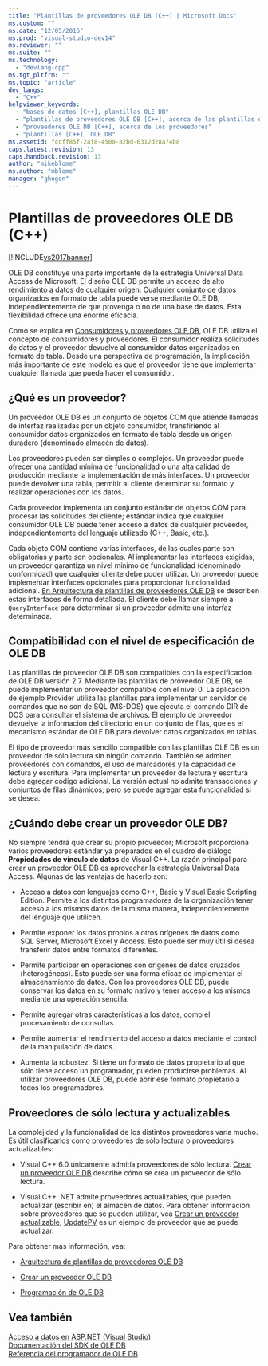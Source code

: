```yaml
---
title: "Plantillas de proveedores OLE DB (C++) | Microsoft Docs"
ms.custom: ""
ms.date: "12/05/2016"
ms.prod: "visual-studio-dev14"
ms.reviewer: ""
ms.suite: ""
ms.technology: 
  - "devlang-cpp"
ms.tgt_pltfrm: ""
ms.topic: "article"
dev_langs: 
  - "C++"
helpviewer_keywords: 
  - "bases de datos [C++], plantillas OLE DB"
  - "plantillas de proveedores OLE DB [C++], acerca de las plantillas del proveedor OLE DB"
  - "proveedores OLE DB [C++], acerca de los proveedores"
  - "plantillas [C++], OLE DB"
ms.assetid: fccff85f-2af8-4500-82bd-6312d28a74b8
caps.latest.revision: 13
caps.handback.revision: 13
author: "mikeblome"
ms.author: "mblome"
manager: "ghogen"
---
```

# Plantillas de proveedores OLE DB (C++)
[!INCLUDE[vs2017banner](../../assembler/inline/includes/vs2017banner.md)]

OLE DB constituye una parte importante de la estrategia Universal Data Access de Microsoft.  El diseño OLE DB permite un acceso de alto rendimiento a datos de cualquier origen.  Cualquier conjunto de datos organizados en formato de tabla puede verse mediante OLE DB, independientemente de que provenga o no de una base de datos.  Esta flexibilidad ofrece una enorme eficacia.  
  
 Como se explica en [Consumidores y proveedores OLE DB](../../data/oledb/ole-db-consumers-and-providers.md), OLE DB utiliza el concepto de consumidores y proveedores.  El consumidor realiza solicitudes de datos y el proveedor devuelve al consumidor datos organizados en formato de tabla.  Desde una perspectiva de programación, la implicación más importante de este modelo es que el proveedor tiene que implementar cualquier llamada que pueda hacer el consumidor.  
  
## ¿Qué es un proveedor?  
 Un proveedor OLE DB es un conjunto de objetos COM que atiende llamadas de interfaz realizadas por un objeto consumidor, transfiriendo al consumidor datos organizados en formato de tabla desde un origen duradero \(denominado almacén de datos\).  
  
 Los proveedores pueden ser simples o complejos.  Un proveedor puede ofrecer una cantidad mínima de funcionalidad o una alta calidad de producción mediante la implementación de más interfaces.  Un proveedor puede devolver una tabla, permitir al cliente determinar su formato y realizar operaciones con los datos.  
  
 Cada proveedor implementa un conjunto estándar de objetos COM para procesar las solicitudes del cliente; estándar indica que cualquier consumidor OLE DB puede tener acceso a datos de cualquier proveedor, independientemente del lenguaje utilizado \(C\+\+, Basic, etc.\).  
  
 Cada objeto COM contiene varias interfaces, de las cuales parte son obligatorias y parte son opcionales.  Al implementar las interfaces exigidas, un proveedor garantiza un nivel mínimo de funcionalidad \(denominado conformidad\) que cualquier cliente debe poder utilizar.  Un proveedor puede implementar interfaces opcionales para proporcionar funcionalidad adicional.  [En Arquitectura de plantillas de proveedores OLE DB](../../data/oledb/ole-db-provider-template-architecture.md) se describen estas interfaces de forma detallada.  El cliente debe llamar siempre a `QueryInterface` para determinar si un proveedor admite una interfaz determinada.  
  
## Compatibilidad con el nivel de especificación de OLE DB  
 Las plantillas de proveedor OLE DB son compatibles con la especificación de OLE DB versión 2.7.  Mediante las plantillas de proveedor OLE DB, se puede implementar un proveedor compatible con el nivel 0.  La aplicación de ejemplo Provider utiliza las plantillas para implementar un servidor de comandos que no son de SQL \(MS\-DOS\) que ejecuta el comando DIR de DOS para consultar el sistema de archivos.  El ejemplo de proveedor devuelve la información del directorio en un conjunto de filas, que es el mecanismo estándar de OLE DB para devolver datos organizados en tablas.  
  
 El tipo de proveedor más sencillo compatible con las plantillas OLE DB es un proveedor de sólo lectura sin ningún comando.  También se admiten proveedores con comandos, el uso de marcadores y la capacidad de lectura y escritura.  Para implementar un proveedor de lectura y escritura debe agregar código adicional.  La versión actual no admite transacciones y conjuntos de filas dinámicos, pero se puede agregar esta funcionalidad si se desea.  
  
## ¿Cuándo debe crear un proveedor OLE DB?  
 No siempre tendrá que crear su propio proveedor; Microsoft proporciona varios proveedores estándar ya preparados en el cuadro de diálogo **Propiedades de vínculo de datos** de Visual C\+\+.  La razón principal para crear un proveedor OLE DB es aprovechar la estrategia Universal Data Access.  Algunas de las ventajas de hacerlo son:  
  
-   Acceso a datos con lenguajes como C\+\+, Basic y Visual Basic Scripting Edition.  Permite a los distintos programadores de la organización tener acceso a los mismos datos de la misma manera, independientemente del lenguaje que utilicen.  
  
-   Permite exponer los datos propios a otros orígenes de datos como SQL Server, Microsoft Excel y Access.  Esto puede ser muy útil si desea transferir datos entre formatos diferentes.  
  
-   Permite participar en operaciones con orígenes de datos cruzados \(heterogéneas\).  Esto puede ser una forma eficaz de implementar el almacenamiento de datos.  Con los proveedores OLE DB, puede conservar los datos en su formato nativo y tener acceso a los mismos mediante una operación sencilla.  
  
-   Permite agregar otras características a los datos, como el procesamiento de consultas.  
  
-   Permite aumentar el rendimiento del acceso a datos mediante el control de la manipulación de datos.  
  
-   Aumenta la robustez.  Si tiene un formato de datos propietario al que sólo tiene acceso un programador, pueden producirse problemas.  Al utilizar proveedores OLE DB, puede abrir ese formato propietario a todos los programadores.  
  
## Proveedores de sólo lectura y actualizables  
 La complejidad y la funcionalidad de los distintos proveedores varía mucho.  Es útil clasificarlos como proveedores de sólo lectura o proveedores actualizables:  
  
-   Visual C\+\+ 6.0 únicamente admitía proveedores de sólo lectura.  [Crear un proveedor OLE DB](../../data/oledb/creating-an-ole-db-provider.md) describe cómo se crea un proveedor de sólo lectura.  
  
-   Visual C\+\+ .NET admite proveedores actualizables, que pueden actualizar \(escribir en\) el almacén de datos.  Para obtener información sobre proveedores que se pueden utilizar, vea [Crear un proveedor actualizable](../../data/oledb/creating-an-updatable-provider.md); [UpdatePV](http://msdn.microsoft.com/es-es/c8bed873-223c-4a7d-af55-f90138c6f38f) es un ejemplo de proveedor que se puede actualizar.  
  
 Para obtener más información, vea:  
  
-   [Arquitectura de plantillas de proveedores OLE DB](../../data/oledb/ole-db-provider-template-architecture.md)  
  
-   [Crear un proveedor OLE DB](../../data/oledb/creating-an-ole-db-provider.md)  
  
-   [Programación de OLE DB](../../data/oledb/ole-db-programming.md)  
  
## Vea también  
 [Acceso a datos en ASP.NET \(Visual Studio\)](../Topic/Data%20Access%20in%20Visual%20C++.md)   
 [Documentación del SDK de OLE DB](https://msdn.microsoft.com/en-us/library/ms722784.aspx)   
 [Referencia del programador de OLE DB](https://msdn.microsoft.com/en-us/library/ms713643.aspx)